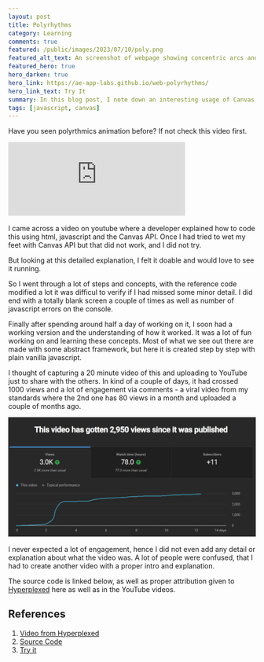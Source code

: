 ```yaml
---
layout: post
title: Polyrhythms
category: Learning
comments: true 
featured: /public/images/2023/07/10/poly.png
featured_alt_text: An screenshot of webpage showing concentric arcs and circles on them.
featured_hero: true
hero_darken: true
hero_link: https://ae-app-labs.github.io/web-polyrhythms/
hero_link_text: Try It
summary: In this blog post, I note down an interesting usage of Canvas API. I had tried to build something with it earlier but I needed more guidance and definetly some inspiration.
tags: [javascript, canvas]
---
```

Have you seen polyrthmics animation before? If not check this video first.

<iframe width="360" src="https://www.youtube.com/embed/50o0r6XFkt0" title="YouTube video player" frameborder="0" allow="accelerometer; autoplay; clipboard-write; encrypted-media; gyroscope; picture-in-picture; web-share" allowfullscreen></iframe>

I came across a video on youtube where a developer explained how to code this using html, javascript and the Canvas API.
Once I had tried to wet my feet with Canvas API but that did not work, and I did not try. 

But looking at this detailed explanation, I felt it doable and would love to see it running.

So I went through a lot of steps and concepts, with the reference code modified a lot it was difficul to verify if I had missed some minor detail.
I did end with a totally blank screen a couple of times as well as number of javascript errors on the console.

Finally after spending around half a day of working on it, I soon had a working version and the understanding of how it worked.
It was a lot of fun working on and learning these concepts. Most of what we see out there are made with some abstract framework, but 
here it is created step by step with plain vanilla javascript.

I thought of capturing a 20 minute video of this and uploading to YouTube just to share with the others.
In kind of a couple of days, it had crossed 1000 views and a lot of engagement via comments - a viral video from my standards where the 2nd one has 80 views in a month and uploaded a couple of months ago.

![YouTube Analytics](/public/images/2023/07/10/analytics.jpg)

I never expected a lot of engagement, hence I did not even add any detail or explanation about what the video was. 
A lot of people were confused, that I had to create another video with a proper intro and explanation.

The source code is linked below, as well as proper attribution given to [Hyperplexed](https://www.youtube.com/@Hyperplexed) here as well as in the YouTube videos.

## References
1. [Video from Hyperplexed](https://www.youtube.com/watch?v=Kt3DavtVGVE)
2. [Source Code](https://github.com/ae-app-labs/web-polyrhythms)
3. [Try it](https://ae-app-labs.github.io/web-polyrhythms/)
